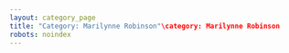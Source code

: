 ```yaml
---
layout: category_page
title: "Category: Marilynne Robinson"\category: Marilynne Robinson
robots: noindex
---
```

